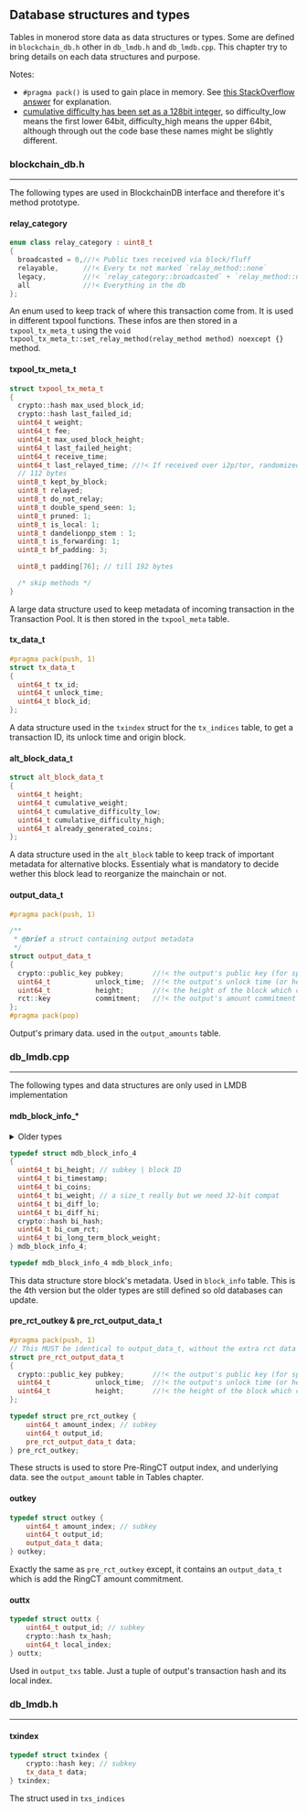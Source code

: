 ## Database structures and types

Tables in monerod store data as data structures or types. Some are defined in `blockchain_db.h` other in `db_lmdb.h` and `db_lmdb.cpp`. This chapter try to bring details on each data structures and purpose.
 
Notes: 
- `#pragma pack()` is used to gain place in memory. See [this StackOverflow answer](http://stackoverflow.com/questions/3318410/ddg#3318475) for explanation.
- [cumulative difficulty has been set as a 128bit integer](https://github.com/monero-project/monero/pull/5239), so difficulty_low means the first lower 64bit, difficulty_high means the upper 64bit, although through out the code base these names might be slightly different.


### blockchain_db.h
***

The following types are used in BlockchainDB interface and therefore it's method prototype.

#### relay_category

```cpp
enum class relay_category : uint8_t
{
  broadcasted = 0,//!< Public txes received via block/fluff
  relayable,      //!< Every tx not marked `relay_method::none`
  legacy,         //!< `relay_category::broadcasted` + `relay_method::none` for rpc relay requests or historical reasons
  all             //!< Everything in the db
};
```
An enum used to keep track of where this transaction come from. It is used in different txpool functions. These infos are then stored in
a `txpool_tx_meta_t` using the `void txpool_tx_meta_t::set_relay_method(relay_method method) noexcept {}` method.

#### txpool_tx_meta_t

```cpp
struct txpool_tx_meta_t
{
  crypto::hash max_used_block_id;
  crypto::hash last_failed_id;
  uint64_t weight;
  uint64_t fee;
  uint64_t max_used_block_height;
  uint64_t last_failed_height;
  uint64_t receive_time;
  uint64_t last_relayed_time; //!< If received over i2p/tor, randomized forward time. If Dandelion++stem, randomized embargo time. Otherwise, last relayed timestamp
  // 112 bytes
  uint8_t kept_by_block;
  uint8_t relayed;
  uint8_t do_not_relay;
  uint8_t double_spend_seen: 1;
  uint8_t pruned: 1;
  uint8_t is_local: 1;
  uint8_t dandelionpp_stem : 1;
  uint8_t is_forwarding: 1;
  uint8_t bf_padding: 3;

  uint8_t padding[76]; // till 192 bytes

  /* skip methods */
}
```
A large data structure used to keep metadata of incoming transaction in the Transaction Pool. It is then stored in the `txpool_meta` table.

#### tx_data_t

```cpp
#pragma pack(push, 1)
struct tx_data_t
{
  uint64_t tx_id;
  uint64_t unlock_time;
  uint64_t block_id;
};
```
A data structure used in the `txindex` struct for the `tx_indices` table, to get a transaction ID, its unlock time and origin block.

#### alt_block_data_t

```cpp
struct alt_block_data_t
{
  uint64_t height;
  uint64_t cumulative_weight;
  uint64_t cumulative_difficulty_low;
  uint64_t cumulative_difficulty_high;
  uint64_t already_generated_coins;
};
```
A data structure used in the `alt_block` table to keep track of important metadata for alternative blocks. Essentialy what is mandatory to
decide wether this block lead to reorganize the mainchain or not.

#### output_data_t

```cpp
#pragma pack(push, 1)

/**
 * @brief a struct containing output metadata
 */
struct output_data_t
{
  crypto::public_key pubkey;       //!< the output's public key (for spend verification)
  uint64_t           unlock_time;  //!< the output's unlock time (or height)
  uint64_t           height;       //!< the height of the block which created the output
  rct::key           commitment;   //!< the output's amount commitment (for spend verification)
};
#pragma pack(pop)
```
Output's primary data. used in the `output_amounts` table.

### db_lmdb.cpp
***

The following types and data structures are only used in LMDB implementation

#### mdb_block_info_*

<details>
<summary>Older types</summary>

```cpp
typedef struct mdb_block_info_1
{
  uint64_t bi_height;
  uint64_t bi_timestamp;
  uint64_t bi_coins;
  uint64_t bi_weight; // a size_t really but we need 32-bit compat
  uint64_t bi_diff;
  crypto::hash bi_hash;
} mdb_block_info_1;

typedef struct mdb_block_info_2
{
  uint64_t bi_height;
  uint64_t bi_timestamp;
  uint64_t bi_coins;
  uint64_t bi_weight; // a size_t really but we need 32-bit compat
  uint64_t bi_diff;
  crypto::hash bi_hash;
  uint64_t bi_cum_rct;
} mdb_block_info_2;

typedef struct mdb_block_info_3
{
  uint64_t bi_height;
  uint64_t bi_timestamp;
  uint64_t bi_coins;
  uint64_t bi_weight; // a size_t really but we need 32-bit compat
  uint64_t bi_diff;
  crypto::hash bi_hash;
  uint64_t bi_cum_rct;
  uint64_t bi_long_term_block_weight;
} mdb_block_info_3;
```

</details>

```cpp
typedef struct mdb_block_info_4
{
  uint64_t bi_height; // subkey | block ID
  uint64_t bi_timestamp;
  uint64_t bi_coins;
  uint64_t bi_weight; // a size_t really but we need 32-bit compat
  uint64_t bi_diff_lo;
  uint64_t bi_diff_hi;
  crypto::hash bi_hash;
  uint64_t bi_cum_rct;
  uint64_t bi_long_term_block_weight;
} mdb_block_info_4;

typedef mdb_block_info_4 mdb_block_info;
```
This data structure store block's metadata. Used in `block_info` table. This is the 4th version but the older types are still defined so old databases can update.

#### pre_rct_outkey & pre_rct_output_data_t

```cpp
#pragma pack(push, 1)
// This MUST be identical to output_data_t, without the extra rct data at the end
struct pre_rct_output_data_t
{
  crypto::public_key pubkey;       //!< the output's public key (for spend verification)
  uint64_t           unlock_time;  //!< the output's unlock time (or height)
  uint64_t           height;       //!< the height of the block which created the output
};

typedef struct pre_rct_outkey {
    uint64_t amount_index; // subkey
    uint64_t output_id;
    pre_rct_output_data_t data;
} pre_rct_outkey;
```
These structs is used to store Pre-RingCT output index, and underlying data. see the `output_amount` table in Tables chapter.

#### outkey

```cpp
typedef struct outkey {
    uint64_t amount_index; // subkey
    uint64_t output_id;
    output_data_t data;
} outkey;
```
Exactly the same as `pre_rct_outkey` except, it contains an `output_data_t` which is add the RingCT amount commitment.

#### outtx

```cpp
typedef struct outtx {
    uint64_t output_id; // subkey
    crypto::hash tx_hash;
    uint64_t local_index;
} outtx;
```
Used in `output_txs` table. Just a tuple of output's transaction hash and its local index.

### db_lmdb.h
***

#### txindex

```cpp
typedef struct txindex {
    crypto::hash key; // subkey
    tx_data_t data;
} txindex;
```
The struct used  in `txs_indices`